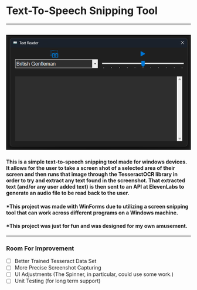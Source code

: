 # Text-To-Speech Snipping Tool
---
![TTS Screenshot](https://github.com/Jacob-Lillywhite/TextReaderApp/blob/master/Screenshots/TTS.png)
---
#### This is a simple text-to-speech snipping tool made for windows devices. It allows for the user to take a screen shot of a selected area of their screen and then runs that image through the TesseractOCR library in order to try and extract any text found in the screenshot. That extracted text (and/or any user added text) is then sent to an API at ElevenLabs to generate an audio file to be read back to the user.

#### *This project was made with WinForms due to utilizing a screen snipping tool that can work across different programs on a Windows machine.

#### *This project was just for fun and was designed for my own amusement.
---
### Room For Improvement
- [ ] Better Trained Tesseract Data Set
- [ ] More Precise Screenshot Capturing
- [ ] UI Adjustments (The Spinner, in particular, could use some work.)
- [ ] Unit Testing (for long term support)
